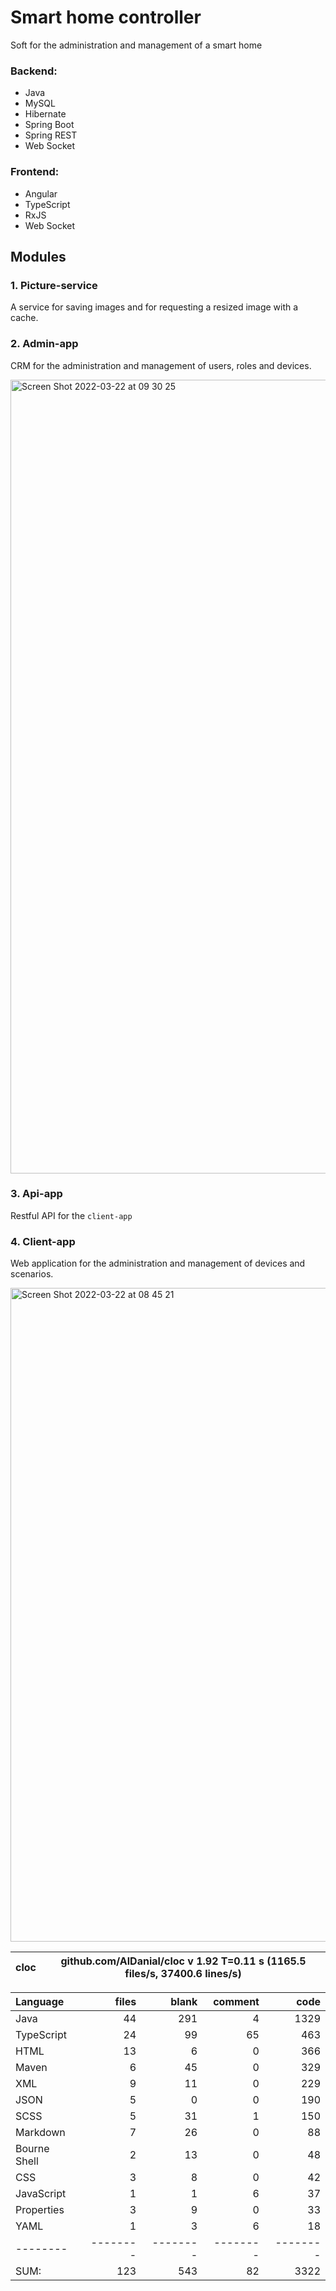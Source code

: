 # Smart home controller
Soft for the administration and management of a smart home

### Backend:
- Java
- MySQL
- Hibernate
- Spring Boot
- Spring REST
- Web Socket

### Frontend:
- Angular
- TypeScript
- RxJS
- Web Socket

## Modules
### 1. Picture-service
A service for saving images and for requesting a resized image with a cache.

### 2. Admin-app
CRM for the administration and management of users, roles and devices.

<img width="1270" alt="Screen Shot 2022-03-22 at 09 30 25" src="https://user-images.githubusercontent.com/38041284/159421360-8f993e36-1305-4895-a764-db32ee4a5178.png">

### 3. Api-app
Restful API for the `client-app`

### 4. Client-app
Web application for the administration and management of devices and scenarios.

<img width="1046" alt="Screen Shot 2022-03-22 at 08 45 21" src="https://user-images.githubusercontent.com/38041284/159416729-841cbd4a-a99e-4a2c-a35a-ecaf56f3e2aa.png">

cloc|github.com/AlDanial/cloc v 1.92  T=0.11 s (1165.5 files/s, 37400.6 lines/s)
--- | ---

Language|files|blank|comment|code
:-------|-------:|-------:|-------:|-------:
Java|44|291|4|1329
TypeScript|24|99|65|463
HTML|13|6|0|366
Maven|6|45|0|329
XML|9|11|0|229
JSON|5|0|0|190
SCSS|5|31|1|150
Markdown|7|26|0|88
Bourne Shell|2|13|0|48
CSS|3|8|0|42
JavaScript|1|1|6|37
Properties|3|9|0|33
YAML|1|3|6|18
--------|--------|--------|--------|--------
SUM:|123|543|82|3322
